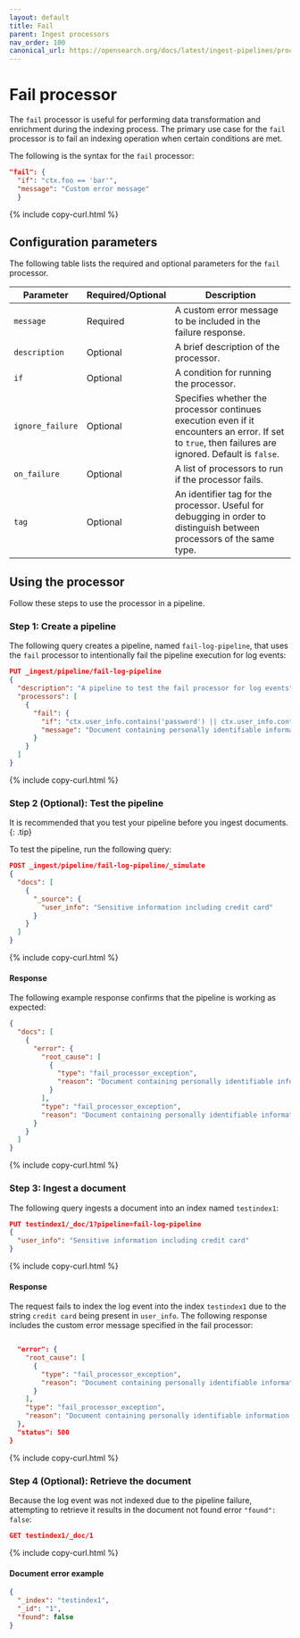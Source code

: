 ```yaml
---
layout: default
title: Fail
parent: Ingest processors
nav_order: 100
canonical_url: https://opensearch.org/docs/latest/ingest-pipelines/processors/fail/
---
```


# Fail processor

The `fail` processor is useful for performing data transformation and enrichment during the indexing process. The primary use case for the `fail` processor is to fail an indexing operation when certain conditions are met.

The following is the syntax for the `fail` processor:

```json
"fail": { 
  "if": "ctx.foo == 'bar'", 
  "message": "Custom error message" 
  }
```
{% include copy-curl.html %}

## Configuration parameters

The following table lists the required and optional parameters for the `fail` processor.

Parameter | Required/Optional | Description |
|-----------|-----------|-----------|
`message` | Required | A custom error message to be included in the failure response.
`description`  | Optional  | A brief description of the processor.  |  
`if` | Optional | A condition for running the processor. |  
`ignore_failure` | Optional | Specifies whether the processor continues execution even if it encounters an error. If set to `true`, then failures are ignored. Default is `false`. |  
`on_failure` | Optional | A list of processors to run if the processor fails. |  
`tag` | Optional | An identifier tag for the processor. Useful for debugging in order to distinguish between processors of the same type. |  

## Using the processor

Follow these steps to use the processor in a pipeline.

### Step 1: Create a pipeline

The following query creates a pipeline, named `fail-log-pipeline`, that uses the `fail` processor to intentionally fail the pipeline execution for log events: 

```json
PUT _ingest/pipeline/fail-log-pipeline  
{  
  "description": "A pipeline to test the fail processor for log events",  
  "processors": [  
    {  
      "fail": {  
        "if": "ctx.user_info.contains('password') || ctx.user_info.contains('credit card')",  
        "message": "Document containing personally identifiable information (PII) cannot be indexed!"  
      }  
    }  
  ]  
}
```
{% include copy-curl.html %}

### Step 2 (Optional): Test the pipeline

It is recommended that you test your pipeline before you ingest documents.
{: .tip}

To test the pipeline, run the following query:

```json
POST _ingest/pipeline/fail-log-pipeline/_simulate  
{  
  "docs": [  
    {  
      "_source": {  
        "user_info": "Sensitive information including credit card"  
      }  
    }  
  ]  
}  
```
{% include copy-curl.html %}

#### Response

The following example response confirms that the pipeline is working as expected:

```json
{
  "docs": [
    {
      "error": {
        "root_cause": [
          {
            "type": "fail_processor_exception",
            "reason": "Document containing personally identifiable information (PII) cannot be indexed!"
          }
        ],
        "type": "fail_processor_exception",
        "reason": "Document containing personally identifiable information (PII) cannot be indexed!"
      }
    }
  ]
}
```
{% include copy-curl.html %}

### Step 3: Ingest a document 

The following query ingests a document into an index named `testindex1`:

```json
PUT testindex1/_doc/1?pipeline=fail-log-pipeline  
{  
  "user_info": "Sensitive information including credit card"  
} 
```
{% include copy-curl.html %}

#### Response

The request fails to index the log event into the index `testindex1` due to the string `credit card` being present in `user_info`. The following response includes the custom error message specified in the fail processor:

```json

  "error": {
    "root_cause": [
      {
        "type": "fail_processor_exception",
        "reason": "Document containing personally identifiable information (PII) cannot be indexed!"
      }
    ],
    "type": "fail_processor_exception",
    "reason": "Document containing personally identifiable information (PII) cannot be indexed!"
  },
  "status": 500
}
```
{% include copy-curl.html %}

### Step 4 (Optional): Retrieve the document

Because the log event was not indexed due to the pipeline failure, attempting to retrieve it results in the document not found error `"found": false`:

```json
GET testindex1/_doc/1
```
{% include copy-curl.html %}

#### Document error example

```json
{  
  "_index": "testindex1",  
  "_id": "1",  
  "found": false  
}  
```
